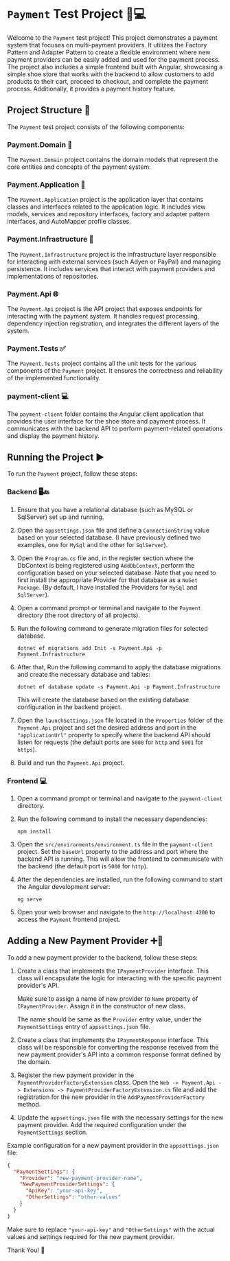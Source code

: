 # `Payment` Test Project 👛💻

Welcome to the `Payment` test project! This project demonstrates a payment system that focuses on multi-payment providers. It utilizes the Factory Pattern and Adapter Pattern to create a flexible environment where new payment providers can be easily added and used for the payment process. The project also includes a simple frontend built with Angular, showcasing a simple shoe store that works with the backend to allow customers to add products to their cart, proceed to checkout, and complete the payment process. Additionally, it provides a payment history feature.

## Project Structure 📁

The `Payment` test project consists of the following components:

### Payment.Domain 🏦

The `Payment.Domain` project contains the domain models that represent the core entities and concepts of the payment system.

### Payment.Application 📝

The `Payment.Application` project is the application layer that contains classes and interfaces related to the application logic. It includes view models, services and repository interfaces, factory and adapter pattern interfaces, and AutoMapper profile classes.

### Payment.Infrastructure 🏢

The `Payment.Infrastructure` project is the infrastructure layer responsible for interacting with external services (such Adyen or PayPal) and managing persistence. It includes services that interact with payment providers and implementations of repositories.

### Payment.Api 🌐

The `Payment.Api` project is the API project that exposes endpoints for interacting with the payment system. It handles request processing, dependency injection registration, and integrates the different layers of the system.

### Payment.Tests ✅

The `Payment.Tests` project contains all the unit tests for the various components of the `Payment` project. It ensures the correctness and reliability of the implemented functionality.

### payment-client 💻

The `payment-client` folder contains the Angular client application that provides the user interface for the shoe store and payment process. It communicates with the backend API to perform payment-related operations and display the payment history.

## Running the Project ▶️

To run the `Payment` project, follow these steps:

### Backend 🖥️🔙

1. Ensure that you have a relational database (such as MySQL or SqlServer) set up and running.

2. Open the `appsettings.json` file and define a `ConnectionString` value based on your selected database. (I have previously defined two examples, one for `MySql` and the other for `SqlServer`).

3. Open the `Program.cs` file and, in the register section where the DbContext is being registered using `AddDbContext`, perform the configuration based on your selected database. Note that you need to first install the appropriate Provider for that database as a `NuGet Package`. (By default, I have installed the Providers for `MySql` and `SqlServer`).

4. Open a command prompt or terminal and navigate to the `Payment` directory (the root directory of all projects).

5. Run the following command to generate migration files for selected database.

   ```
   dotnet ef migrations add Init -s Payment.Api -p Payment.Infrastructure
   ```

6. After that, Run the following command to apply the database migrations and create the necessary database and tables:

   ```
   dotnet ef database update -s Payment.Api -p Payment.Infrastructure
   ```

   This will create the database based on the existing database configuration in the backend project.


7. Open the `launchSettings.json` file located in the `Properties` folder of the `Payment.Api` project and set the desired address and port in the `"applicationUrl"` property to specify where the backend API should listen for requests (the default ports are `5000` for `http` and `5001` for `https`).

8. Build and run the `Payment.Api` project.

### Frontend 💻

1. Open a command prompt or terminal and navigate to the `payment-client` directory.

2. Run the following command to install the necessary dependencies:

   ```
   npm install
   ```

3. Open the `src/environments/environment.ts` file in the `payment-client` project. Set the `baseUrl` property to the address and port where the backend API is running. This will allow the frontend to communicate with the backend (the default port is `5000` for `http`).
4. After the dependencies are installed, run the following command to start the Angular development server:

   ```
   ng serve
   ```
5. Open your web browser and navigate to the `http://localhost:4200` to access the `Payment` frontend project.

## Adding a New Payment Provider ➕🏦

To add a new payment provider to the backend, follow these steps:

1. Create a class that implements the `IPaymentProvider` interface. This class will encapsulate the logic for interacting with the specific payment provider's API.

   Make sure to assign a name of new provider to `Name` property of `IPaymentProvider`. Assign it in the constructor of new class.
   
   The name should be same as the `Provider` entry value, under the `PaymentSettings` entry of `appsettings.json` file.


2. Create a class that implements the `IPaymentResponse` interface. This class will be responsible for converting the response received from the new payment provider's API into a common response format defined by the domain.

3. Register the new payment provider in the `PaymentProviderFactoryExtension` class. Open the `Web -> Payment.Api -> Extensions -> PaymentProviderFactoryExtension.cs` file and add the registration for the new provider in the `AddPaymentProviderFactory` method.

4. Update the `appsettings.json` file with the necessary settings for the new payment provider. Add the required configuration under the `PaymentSettings` section.

Example configuration for a new payment provider in the `appsettings.json` file:

```json
{
  "PaymentSettings": {
    "Provider": "new-payment-provider-name",
    "NewPaymentProviderSettings": {
      "ApiKey": "your-api-key",
      "OtherSettings": "other-values"
    }
  }
}
```

Make sure to replace `"your-api-key"` and `"OtherSettings"` with the actual values and settings required for the new payment provider.

Thank You! 🙏
